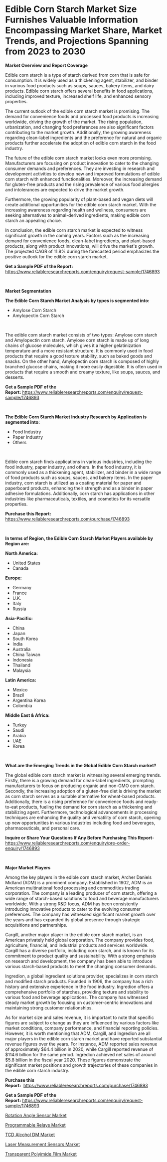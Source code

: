 <p><h1>Edible Corn Starch Market Size Furnishes Valuable Information Encompassing Market Share, Market Trends, and Projections Spanning from 2023 to 2030</h1></p><p><strong>Market Overview and Report Coverage</strong></p>
<p><p>Edible corn starch is a type of starch derived from corn that is safe for consumption. It is widely used as a thickening agent, stabilizer, and binder in various food products such as soups, sauces, bakery items, and dairy products. Edible corn starch offers several benefits in food applications, including improved texture, increased shelf life, and enhanced sensory properties.</p><p>The current outlook of the edible corn starch market is promising. The demand for convenience foods and processed food products is increasing worldwide, driving the growth of the market. The rising population, urbanization, and changing food preferences are also significant factors contributing to the market growth. Additionally, the growing awareness regarding clean-label ingredients and the preference for natural and organic products further accelerate the adoption of edible corn starch in the food industry.</p><p>The future of the edible corn starch market looks even more promising. Manufacturers are focusing on product innovation to cater to the changing consumer demands and preferences. They are investing in research and development activities to develop new and improved formulations of edible corn starch with enhanced functionalities. Moreover, the increasing demand for gluten-free products and the rising prevalence of various food allergies and intolerances are expected to drive the market growth.</p><p>Furthermore, the growing popularity of plant-based and vegan diets will create additional opportunities for the edible corn starch market. With the increasing awareness regarding health and wellness, consumers are seeking alternatives to animal-derived ingredients, making edible corn starch an appealing choice.</p><p>In conclusion, the edible corn starch market is expected to witness significant growth in the coming years. Factors such as the increasing demand for convenience foods, clean-label ingredients, and plant-based products, along with product innovations, will drive the market's growth. The projected CAGR of 11.8% during the forecasted period emphasizes the positive outlook for the edible corn starch market.</p></p>
<p><strong>Get a Sample PDF of the Report:</strong> <a href="https://www.reliableresearchreports.com/enquiry/request-sample/1746893">https://www.reliableresearchreports.com/enquiry/request-sample/1746893</a></p>
<p>&nbsp;</p>
<p><strong>Market Segmentation</strong></p>
<p><strong>The Edible Corn Starch Market Analysis by types is segmented into:</strong></p>
<p><ul><li>Amylose Corn Starch</li><li>Amylopectin Corn Starch</li></ul></p>
<p>&nbsp;</p>
<p><p>The edible corn starch market consists of two types: Amylose corn starch and Amylopectin corn starch. Amylose corn starch is made up of long chains of glucose molecules, which gives it a higher gelatinization temperature and a more resistant structure. It is commonly used in food products that require a good texture stability, such as baked goods and snacks. On the other hand, Amylopectin corn starch is composed of highly branched glucose chains, making it more easily digestible. It is often used in products that require a smooth and creamy texture, like soups, sauces, and desserts.</p></p>
<p><strong>Get a Sample PDF of the Report:</strong>&nbsp;<a href="https://www.reliableresearchreports.com/enquiry/request-sample/1746893">https://www.reliableresearchreports.com/enquiry/request-sample/1746893</a></p>
<p>&nbsp;</p>
<p><strong>The Edible Corn Starch Market Industry Research by Application is segmented into:</strong></p>
<p><ul><li>Food Industry</li><li>Paper Industry</li><li>Others</li></ul></p>
<p>&nbsp;</p>
<p><p>Edible corn starch finds applications in various industries, including the food industry, paper industry, and others. In the food industry, it is commonly used as a thickening agent, stabilizer, and binder in a wide range of food products such as soups, sauces, and bakery items. In the paper industry, corn starch is utilized as a coating material for paper and paperboard products, enhancing their strength and as a binder in paper adhesive formulations. Additionally, corn starch has applications in other industries like pharmaceuticals, textiles, and cosmetics for its versatile properties.</p></p>
<p><strong>Purchase this Report:</strong>&nbsp; <a href="https://www.reliableresearchreports.com/purchase/1746893">https://www.reliableresearchreports.com/purchase/1746893</a></p>
<p>&nbsp;</p>
<p><strong>In terms of Region, the Edible Corn Starch Market Players available by Region are:</strong></p>
<p>
    <p> <strong> North America: </strong>
        <ul>
            <li>United States</li>
            <li>Canada</li>
        </ul>
        </p> 
    <p> <strong> Europe: </strong>
        <ul>
            <li>Germany</li>
            <li>France</li>
            <li>U.K.</li>
            <li>Italy</li>
            <li>Russia</li>
        </ul>
        </p> 
    <p> <strong> Asia-Pacific: </strong>
        <ul>
            <li>China</li>
            <li>Japan</li>
            <li>South Korea</li>
            <li>India</li>
            <li>Australia</li>
            <li>China Taiwan</li>
            <li>Indonesia</li>
            <li>Thailand</li>
            <li>Malaysia</li>
        </ul>
        </p> 
    <p> <strong> Latin America: </strong>
        <ul>
            <li>Mexico</li>
            <li>Brazil</li>
            <li>Argentina Korea</li>
            <li>Colombia</li>
        </ul>
        </p> 
    <p> <strong> Middle East & Africa: </strong>
        <ul>
            <li>Turkey</li>
            <li>Saudi</li>
            <li>Arabia</li>
            <li>UAE</li>
            <li>Korea</li>
        </ul>
    </p>
    </p>
<p>&nbsp;</p>
<p><strong>What are the Emerging Trends in the Global Edible Corn Starch market?</strong></p>
<p><p>The global edible corn starch market is witnessing several emerging trends. Firstly, there is a growing demand for clean-label ingredients, prompting manufacturers to focus on producing organic and non-GMO corn starch. Secondly, the increasing adoption of a gluten-free diet is driving the market as corn starch serves as a suitable alternative for wheat-based products. Additionally, there is a rising preference for convenience foods and ready-to-eat products, fueling the demand for corn starch as a thickening and stabilizing agent. Furthermore, technological advancements in processing techniques are enhancing the quality and versatility of corn starch, opening up new opportunities in various industries including food and beverages, pharmaceuticals, and personal care.</p></p>
<p><strong>Inquire or Share Your Questions If Any Before Purchasing This Report</strong>- <a href="https://www.reliableresearchreports.com/enquiry/pre-order-enquiry/1746893">https://www.reliableresearchreports.com/enquiry/pre-order-enquiry/1746893</a></p>
<p>&nbsp;</p>
<p><strong>Major Market Players</strong></p>
<p><p>Among the key players in the edible corn starch market, Archer Daniels Midland (ADM) is a prominent company. Established in 1902, ADM is an American multinational food processing and commodities trading corporation. The company is a leading producer of corn starch, offering a wide range of starch-based solutions to food and beverage manufacturers worldwide. With a strong R&D focus, ADM has been consistently introducing innovative products to cater to the evolving consumer preferences. The company has witnessed significant market growth over the years and has expanded its global presence through strategic acquisitions and partnerships.</p><p>Cargill, another major player in the edible corn starch market, is an American privately held global corporation. The company provides food, agriculture, financial, and industrial products and services worldwide. Cargill has a diverse portfolio, including corn starch, and is known for its commitment to product quality and sustainability. With a strong emphasis on research and development, the company has been able to introduce various starch-based products to meet the changing consumer demands.</p><p>Ingredion, a global ingredient solutions provider, specializes in corn starch and modified starch products. Founded in 1906, the company has a rich history and extensive experience in the food industry. Ingredion offers a comprehensive portfolio of starches, providing texture and stability to various food and beverage applications. The company has witnessed steady market growth by focusing on customer-centric innovations and maintaining strong customer relationships.</p><p>As for market size and sales revenue, it is important to note that specific figures are subject to change as they are influenced by various factors like market conditions, company performance, and financial reporting policies. However, it is worth mentioning that ADM, Cargill, and Ingredion are all major players in the edible corn starch market and have reported substantial revenue figures over the years. For instance, ADM reported sales revenue of approximately $64.4 billion in 2020, while Cargill reported revenue of $114.6 billion for the same period. Ingredion achieved net sales of around $5.8 billion in the fiscal year 2020. These figures demonstrate the significant market positions and growth trajectories of these companies in the edible corn starch industry.</p></p>
<p><strong>Purchase this Report:</strong>&nbsp;&nbsp;<a href="https://www.reliableresearchreports.com/purchase/1746893">https://www.reliableresearchreports.com/purchase/1746893</a></p>
<p></p>
<p><strong>Get a Sample PDF of the Report:</strong>&nbsp;<a href="https://www.reliableresearchreports.com/enquiry/request-sample/1746893">https://www.reliableresearchreports.com/enquiry/request-sample/1746893</a></p>
<p><p><a href="https://medium.com/@andrewhills1925/rotation-angle-sensor-market-share-evolution-and-market-growth-trends-2023-2030-d8a16b1492dc">Rotation Angle Sensor Market</a></p><p><a href="https://medium.com/@leliajewess/programmable-relays-nbsp-market-focuses-on-market-share-size-and-projected-forecast-till-2030-6f275280e149">Programmable Relays Market</a></p><p><a href="https://github.com/maliyahmorrow6654/Market-Research-Report-List-1/blob/main/tcd-alcohol-dm-market.md">TCD Alcohol DM Market</a></p><p><a href="https://medium.com/@jeromekling1967/laser-measurement-sensors-market-outlook-industry-overview-and-forecast-2023-to-2030-6a50e9af07c9">Laser Measurement Sensors Market</a></p><p><a href="https://github.com/deliacustodio40/Market-Research-Report-List-1/blob/main/transparent-polyimide-film-market.md">Transparent Polyimide Film Market</a></p></p>